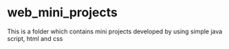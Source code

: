 # web_mini_projects
This is a folder which contains mini projects developed by using simple java script, html and css
